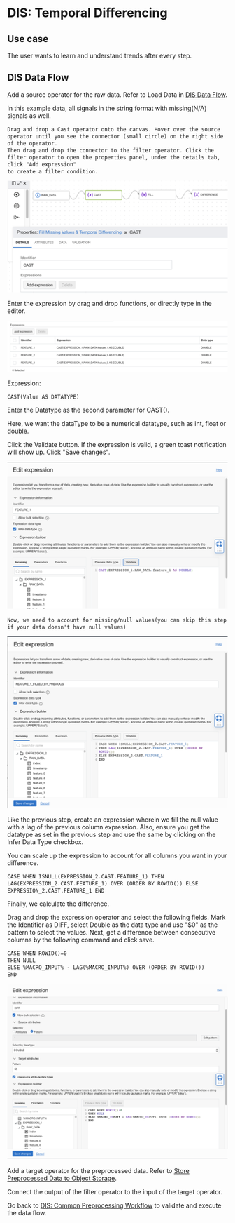 # DIS: Temporal Differencing

## Use case


The user wants to learn and understand trends after every step.

## DIS Data Flow

Add a source operator for the raw data. Refer to Load Data in [DIS Data Flow](./dataIO.md).


In this example data, all signals in the string format with missing(N/A) signals as well.
```
Drag and drop a Cast operator onto the canvas. Hover over the source operator until you see the connector (small circle) on the right side of the operator.
Then drag and drop the connector to the filter operator. Click the filter operator to open the properties panel, under the details tab, click "Add expression"
to create a filter condition.
```
![image info](./utils/TF1.png)

Enter the expression by drag and drop functions, or directly type in the editor.

![image info](./utils/TF2.png)

Expression:

```
CAST(Value AS DATATYPE)
```

Enter the Datatype as the second parameter for CAST().

Here, we want the dataType to be a numerical datatype, such as int, float or double.

Click the Validate button. If the expression is valid, a green toast notification will show up. Click "Save changes".

![image info](./utils/TF3.png)


```
Now, we need to account for missing/null values(you can skip this step if your data doesn't have null values)
```
![image info](./utils/TF4.png)

Like the previous step, create an expression wherein we fill the null value with a lag of the previous column expression. Also, ensure you get the datatype
as set in the previous step and use the same by clicking on the Infer Data Type checkbox.


You can scale up the expression to account for all columns you want in your difference.
```
CASE WHEN ISNULL(EXPRESSION_2.CAST.FEATURE_1) THEN LAG(EXPRESSION_2.CAST.FEATURE_1) OVER (ORDER BY ROWID()) ELSE EXPRESSION_2.CAST.FEATURE_1 END
```

Finally, we calculate the difference.

Drag and drop the expression operator and select the following fields. Mark the Identifier as DIFF, select Double as the data type and use "$0" as the
pattern to select the values. Next, get a difference between consecutive columns by the following command and click save.

```
CASE WHEN ROWID()=0
THEN NULL
ELSE %MACRO_INPUT% - LAG(%MACRO_INPUT%) OVER (ORDER BY ROWID())
END
```

![image info](./utils/TF5.png)


Add a target operator for the preprocessed data. Refer to [Store Preprocessed Data to Object Storage](./Data_integration_basic_setup.md).

Connect the output of the filter operator to the input of the target operator.

Go back to [DIS: Common Preprocessing Workflow](./Data_integration_basic_setup.md) to validate and execute the data flow.


